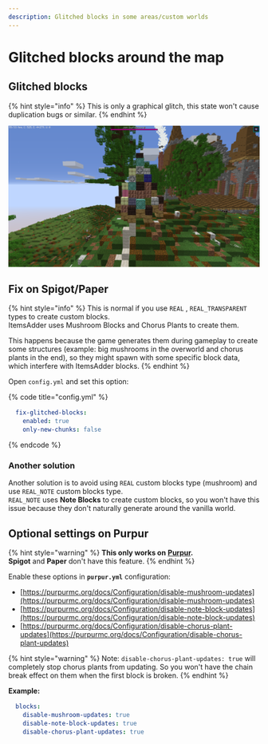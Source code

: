 ```yaml
---
description: Glitched blocks in some areas/custom worlds
---
```


# Glitched blocks around the map

## Glitched blocks

{% hint style="info" %}
This is only a graphical glitch, this state won't cause duplication bugs or similar.
{% endhint %}

![](<../../../.gitbook/assets/image (50) (1) (1) (1).png>)

## Fix on Spigot/Paper

{% hint style="info" %}
This is normal if you use `REAL` , `REAL_TRANSPARENT` types to create custom blocks.\
ItemsAdder uses Mushroom Blocks and Chorus Plants to create them.

This happens because the game generates them during gameplay to create some structures (example: big mushrooms in the overworld and chorus plants in the end), so they might spawn with some specific block data, which interfere with ItemsAdder blocks.
{% endhint %}

Open `config.yml` and set this option:

{% code title="config.yml" %}
```yaml
  fix-glitched-blocks:
    enabled: true
    only-new-chunks: false
```
{% endcode %}

### Another solution

Another solution is to avoid using `REAL` custom blocks type (mushroom) and use `REAL_NOTE` custom blocks type.\
`REAL_NOTE` uses **Note Blocks** to create custom blocks, so you won't have this issue because they don't naturally generate around the vanilla world.

## Optional settings on Purpur

{% hint style="warning" %}
**This only works on** [**Purpur**](https://purpur.pl3x.net)**.**\
**Spigot** and **Paper** don't have this feature.
{% endhint %}

Enable these options in **`purpur.yml`** configuration:

* [https://purpurmc.org/docs/Configuration/disable-mushroom-updates](https://purpurmc.org/docs/Configuration/disable-mushroom-updates)
* [https://purpurmc.org/docs/Configuration/disable-note-block-updates](https://purpurmc.org/docs/Configuration/disable-note-block-updates)
* [https://purpurmc.org/docs/Configuration/disable-chorus-plant-updates](https://purpurmc.org/docs/Configuration/disable-chorus-plant-updates)

{% hint style="warning" %}
Note: `disable-chorus-plant-updates: true` will completely stop chorus plants from updating. So you won't have the chain break effect on them when the first block is broken.
{% endhint %}

**Example:**

```yaml
  blocks:
    disable-mushroom-updates: true
    disable-note-block-updates: true
    disable-chorus-plant-updates: true
```
